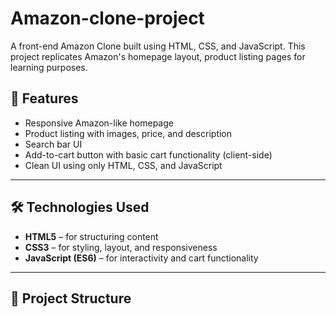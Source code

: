 # Amazon-clone-project
A front-end Amazon Clone built using HTML, CSS, and JavaScript. This project replicates Amazon's homepage layout, product listing pages for learning purposes.


## 📝 Features
- Responsive Amazon-like homepage
- Product listing with images, price, and description
- Search bar UI
- Add-to-cart button with basic cart functionality (client-side)
- Clean UI using only HTML, CSS, and JavaScript

---

## 🛠️ Technologies Used
- **HTML5** – for structuring content
- **CSS3** – for styling, layout, and responsiveness
- **JavaScript (ES6)** – for interactivity and cart functionality

---

## 📂 Project Structure
